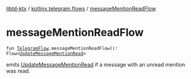 [libtd-ktx](../index.md) / [kotlinx.telegram.flows](index.md) / [messageMentionReadFlow](./message-mention-read-flow.md)

# messageMentionReadFlow

`fun `[`TelegramFlow`](../kotlinx.telegram.core/-telegram-flow/index.md)`.messageMentionReadFlow(): Flow<`[`UpdateMessageMentionRead`](https://tdlibx.github.io/td/docs/org/drinkless/td/libcore/telegram/TdApi/UpdateMessageMentionRead.html)`>`

emits [UpdateMessageMentionRead](https://tdlibx.github.io/td/docs/org/drinkless/td/libcore/telegram/TdApi/UpdateMessageMentionRead.html) if a message with an unread mention was read.

